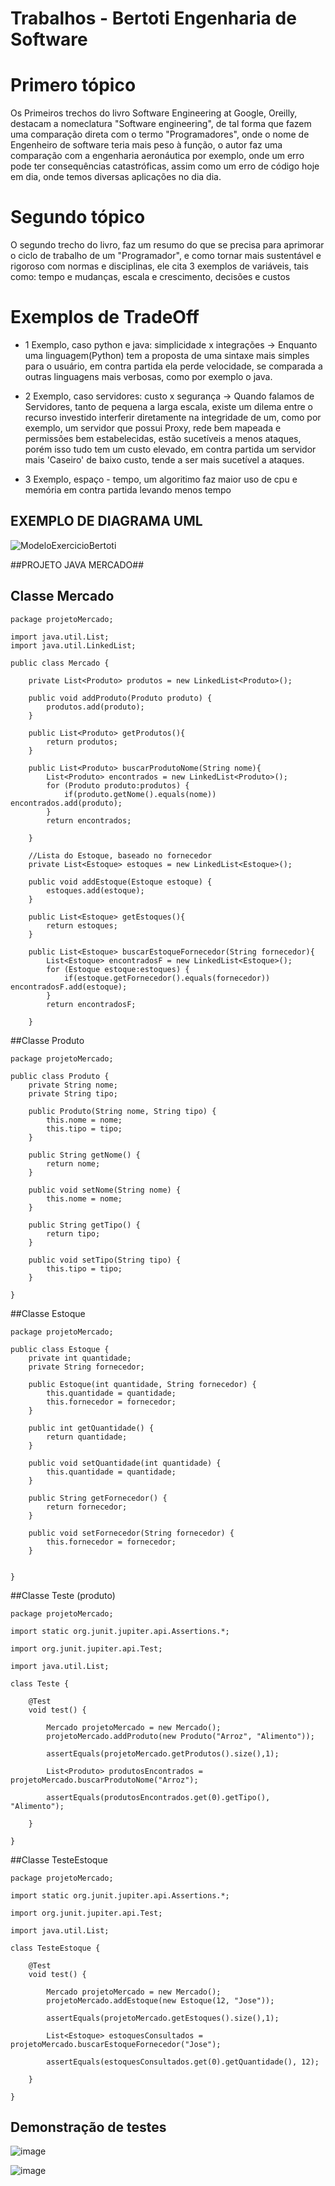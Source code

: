 
# Trabalhos - Bertoti Engenharia de Software

# Primero tópico
Os Primeiros trechos do livro Software Engineering at Google, Oreilly, destacam a nomeclatura "Software engineering", de tal forma que fazem uma comparação direta com o termo "Programadores", onde o nome de Engenheiro de software teria mais peso à função, o autor faz uma comparação com a engenharia aeronáutica por exemplo, onde um erro pode ter consequências catastróficas, assim como um erro de código hoje em dia, onde temos diversas aplicações no dia dia.

# Segundo tópico 
O segundo trecho do livro, faz um resumo do que se precisa para aprimorar o ciclo de trabalho de um "Programador", e como tornar mais sustentável e rigoroso com normas e disciplinas, ele cita 3 exemplos de variáveis, tais como: tempo e mudanças, escala e crescimento, decisões e custos

# Exemplos de TradeOff

- 1 Exemplo, caso python e java: simplicidade x integrações -> Enquanto uma linguagem(Python) tem a proposta de uma sintaxe mais simples para o usuário, em contra partida ela perde velocidade, se comparada a outras linguagens mais verbosas, como por exemplo o java.
  
- 2 Exemplo, caso servidores: custo x segurança -> Quando falamos de Servidores, tanto de pequena a larga escala, existe um dilema entre o recurso investido interferir diretamente na integridade de um, como por exemplo, um servidor que possui Proxy, rede bem mapeada e permissões bem estabelecidas, estão sucetíveis a menos ataques, porém isso tudo tem um custo elevado, em contra partida um servidor mais 'Caseiro' de baixo custo, tende a ser mais sucetível a ataques.
  
- 3 Exemplo, espaço - tempo, um algoritimo faz maior uso de cpu e memória em contra partida levando menos tempo



## EXEMPLO DE DIAGRAMA UML ##


![ModeloExercicioBertoti](https://github.com/user-attachments/assets/5fe0a89f-334b-4fa8-8e36-bf27853790d7)

##PROJETO JAVA MERCADO##

## Classe Mercado
```
package projetoMercado;

import java.util.List;
import java.util.LinkedList;

public class Mercado {
	
	private List<Produto> produtos = new LinkedList<Produto>();
	
	public void addProduto(Produto produto) {
		produtos.add(produto);
	}
	
	public List<Produto> getProdutos(){
		return produtos;
	}
	
	public List<Produto> buscarProdutoNome(String nome){
		List<Produto> encontrados = new LinkedList<Produto>();
		for (Produto produto:produtos) {
			if(produto.getNome().equals(nome)) encontrados.add(produto);
		}
		return encontrados;
		
	}
	
	//Lista do Estoque, baseado no fornecedor
	private List<Estoque> estoques = new LinkedList<Estoque>();
	
	public void addEstoque(Estoque estoque) {
		estoques.add(estoque);
	}
	
	public List<Estoque> getEstoques(){
		return estoques;
	}
	
	public List<Estoque> buscarEstoqueFornecedor(String fornecedor){
		List<Estoque> encontradosF = new LinkedList<Estoque>();
		for (Estoque estoque:estoques) {
			if(estoque.getFornecedor().equals(fornecedor)) encontradosF.add(estoque);
		}
		return encontradosF;
		
	}
```

##Classe Produto 
```
package projetoMercado;

public class Produto {
	private String nome; 
	private String tipo; 
		
	public Produto(String nome, String tipo) {
		this.nome = nome; 
		this.tipo = tipo; 
	}

	public String getNome() {
		return nome;
	}

	public void setNome(String nome) {
		this.nome = nome;
	}

	public String getTipo() {
		return tipo;
	}

	public void setTipo(String tipo) {
		this.tipo = tipo;
	}

}
```

##Classe Estoque 
```
package projetoMercado;

public class Estoque {
	private int quantidade;
	private String fornecedor; 
	
	public Estoque(int quantidade, String fornecedor) {
		this.quantidade = quantidade; 
		this.fornecedor = fornecedor;
	}

	public int getQuantidade() {
		return quantidade;
	}

	public void setQuantidade(int quantidade) {
		this.quantidade = quantidade;
	}

	public String getFornecedor() {
		return fornecedor;
	}

	public void setFornecedor(String fornecedor) {
		this.fornecedor = fornecedor;
	}
	

}
```

##Classe Teste (produto)
```
package projetoMercado;

import static org.junit.jupiter.api.Assertions.*;

import org.junit.jupiter.api.Test;

import java.util.List;

class Teste {

	@Test
	void test() {
		
		Mercado projetoMercado = new Mercado();
		projetoMercado.addProduto(new Produto("Arroz", "Alimento"));
		
		assertEquals(projetoMercado.getProdutos().size(),1);
		
		List<Produto> produtosEncontrados = projetoMercado.buscarProdutoNome("Arroz");
		
		assertEquals(produtosEncontrados.get(0).getTipo(), "Alimento");

	}

}
```

##Classe TesteEstoque 
```
package projetoMercado;

import static org.junit.jupiter.api.Assertions.*;

import org.junit.jupiter.api.Test;

import java.util.List;

class TesteEstoque {

	@Test
	void test() {
		
		Mercado projetoMercado = new Mercado();
		projetoMercado.addEstoque(new Estoque(12, "Jose"));
		
		assertEquals(projetoMercado.getEstoques().size(),1);
		
		List<Estoque> estoquesConsultados = projetoMercado.buscarEstoqueFornecedor("Jose");
		
		assertEquals(estoquesConsultados.get(0).getQuantidade(), 12);

	}

}
```

## Demonstração de testes 

![image](https://github.com/user-attachments/assets/48693156-ba3b-4458-a24d-c8f1afea522e)

![image](https://github.com/user-attachments/assets/14d31d35-78d5-4373-b70b-3567840af8e1)



